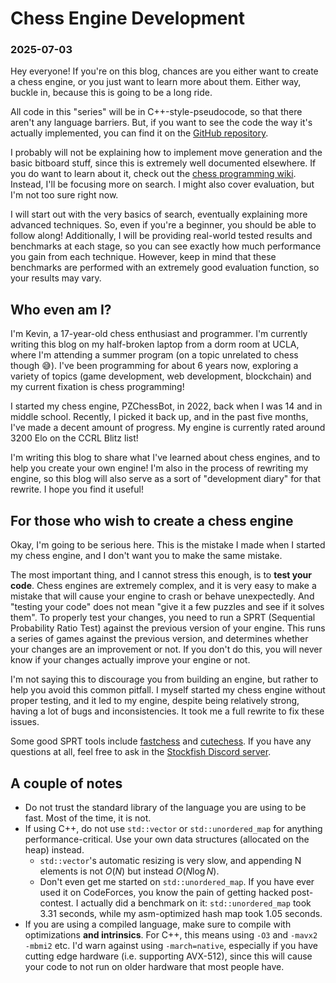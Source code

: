 # Chess Engine Development
### 2025-07-03

Hey everyone! If you're on this blog, chances are you either want to create a chess engine, or you just want to learn more about them. Either way, buckle in, because this is going to be a long ride.

All code in this "series" will be in C++-style-pseudocode, so that there aren't any language barriers. But, if you want to see the code the way it's actually implemented, you can find it on the [GitHub repository](https://github.com/kevlu8/PZChessBot).

I probably will not be explaining how to implement move generation and the basic bitboard stuff, since this is extremely well documented elsewhere. If you do want to learn about it, check out the [chess programming wiki](https://www.chessprogramming.org/). Instead, I'll be focusing more on search. I might also cover evaluation, but I'm not too sure right now.

I will start out with the very basics of search, eventually explaining more advanced techniques. So, even if you're a beginner, you should be able to follow along! Additionally, I will be providing real-world tested results and benchmarks at each stage, so you can see exactly how much performance you gain from each technique. However, keep in mind that these benchmarks are performed with an extremely good evaluation function, so your results may vary.

## Who even am I?

I'm Kevin, a 17-year-old chess enthusiast and programmer. I'm currently writing this blog on my half-broken laptop from a dorm room at UCLA, where I'm attending a summer program (on a topic unrelated to chess though 😅). I've been programming for about 6 years now, exploring a variety of topics (game development, web development, blockchain) and my current fixation is chess programming!

I started my chess engine, PZChessBot, in 2022, back when I was 14 and in middle school. Recently, I picked it back up, and in the past five months, I've made a decent amount of progress. My engine is currently rated around 3200 Elo on the CCRL Blitz list!

I'm writing this blog to share what I've learned about chess engines, and to help you create your own engine! I'm also in the process of rewriting my engine, so this blog will also serve as a sort of "development diary" for that rewrite. I hope you find it useful!

## For those who wish to create a chess engine

Okay, I'm going to be serious here. This is the mistake I made when I started my chess engine, and I don't want you to make the same mistake.

The most important thing, and I cannot stress this enough, is to **test your code**. Chess engines are extremely complex, and it is very easy to make a mistake that will cause your engine to crash or behave unexpectedly. And "testing your code" does not mean "give it a few puzzles and see if it solves them". To properly test your changes, you need to run a SPRT (Sequential Probability Ratio Test) against the previous version of your engine. This runs a series of games against the previous version, and determines whether your changes are an improvement or not. If you don't do this, you will never know if your changes actually improve your engine or not.

I'm not saying this to discourage you from building an engine, but rather to help you avoid this common pitfall. I myself started my chess engine without proper testing, and it led to my engine, despite being relatively strong, having a lot of bugs and inconsistencies. It took me a full rewrite to fix these issues.

Some good SPRT tools include [fastchess](https://github.com/Disservin/fastchess) and [cutechess](https://github.com/cutechess/cutechess). If you have any questions at all, feel free to ask in the [Stockfish Discord server](https://discord.gg/XUyHyT5ap9).

## A couple of notes

- Do not trust the standard library of the language you are using to be fast. Most of the time, it is not.
- If using C++, do not use `std::vector` or `std::unordered_map` for anything performance-critical. Use your own data structures (allocated on the heap) instead.
	- `std::vector`'s automatic resizing is very slow, and appending N elements is not $O(N)$ but instead $O(N \log N)$.
	- Don't even get me started on `std::unordered_map`. If you have ever used it on CodeForces, you know the pain of getting hacked post-contest. I actually did a benchmark on it: `std::unordered_map` took 3.31 seconds, while my asm-optimized hash map took 1.05 seconds.
- If you are using a compiled language, make sure to compile with optimizations **and intrinsics**. For C++, this means using `-O3` and `-mavx2 -mbmi2` etc. I'd warn against using `-march=native`, especially if you have cutting edge hardware (i.e. supporting AVX-512), since this will cause your code to not run on older hardware that most people have.
